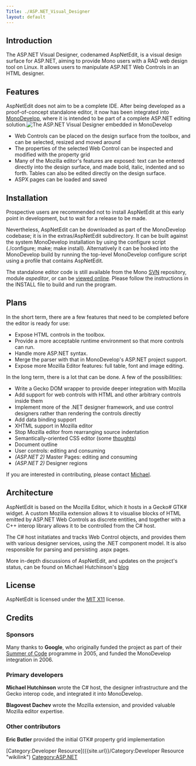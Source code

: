 ```yaml
---
Title: ./ASP.NET_Visual_Designer
layout: default
---
```


Introduction
------------

The ASP.NET Visual Designer, codenamed AspNetEdit, is a visual design
surface for ASP.NET, aiming to provide Mono users with a RAD web design
tool on Linux. It allows users to manipulate ASP.NET Web Controls in an
HTML designer.

Features
--------

AspNetEdit does not aim to be a complete IDE. After being developed as a
proof-of-concept standalone editor, it now has been integrated into
[MonoDevelop](http://monodevelop.com), where it is intended to be part
of a complete ASP.NET editing solution.![The ASP.NET Visual Designer
embedded in
MonoDevelop](http://localhost:4000/files/Aspnetedit.png "fig:The ASP.NET Visual Designer embedded in MonoDevelop")

-   Web Controls can be placed on the design surface from the toolbox,
    and can be selected, resized and moved around
-   The properties of the selected Web Control can be inspected and
    modified with the property grid
-   Many of the Mozilla editor's features are exposed: text can be
    entered directly into the design surface, and made bold, italic,
    indented and so forth. Tables can also be edited directly on the
    design surface.
-   ASPX pages can be loaded and saved

Installation
------------

Prospective users are recommended not to install AspNetEdit at this
early point in development, but to wait for a release to be made.

Nevertheless, AspNetEdit can be downloaded as part of the MonoDevelop
codebase; it is in the extras/AspNetEdit subdirectory. It can be built
against the system MonoDevelop installation by using the configure
script (./configure; make; make install). Alternatively it can be hooked
into the MonoDevelop build by running the top-level MonoDevelop
configure script using a profile that contains AspNetEdit.

The standalone editor code is still available from the Mono
[SVN]({{site.url}}/SVN "wikilink") repository, module *aspeditor*, or can be [viewed
online](http://anonsvn.mono-project.com/viewvc/trunk/aspeditor/). Please
follow the instructions in the INSTALL file to build and run the
program.

Plans
-----

In the short term, there are a few features that need to be completed
before the editor is ready for use:

-   Expose HTML controls in the toolbox.
-   Provide a more acceptable runtime environment so that more controls
    can run.
-   Handle more ASP.NET syntax.
-   Merge the parser with that in MonoDevelop's ASP.NET project support.
-   Expose more Mozilla Editor features: full table, font and image
    editing.

In the long term, there is a lot that can be done. A few of the
possibilities:

-   Write a Gecko DOM wrapper to provide deeper integration with Mozilla
-   Add support for web controls with HTML and other arbitrary controls
    inside them
-   Implement more of the .NET designer framework, and use control
    designers rather than rendering the controls directly
-   Add data binding support
-   XHTML support in Mozilla editor
-   Stop Mozilla editor from rearranging source indentation
-   Semantically-oriented CSS editor (some
    [thoughts](http://mjhutchinson.com/journal/2005-14-12/asp_net_and_css))
-   Document outline
-   User controls: editing and consuming
-   *(ASP.NET 2)* Master Pages: editing and consuming
-   *(ASP.NET 2)* Designer regions

If you are interested in contributing, please contact
[Michael](mailto:m.j.hutchinson@gmail.com).

Architecture
------------

AspNetEdit is based on the Mozilla Editor, which it hosts in a Gecko\#
GTK\# widget. A custom Mozilla extension allows it to visualise blocks
of HTML emitted by ASP.NET Web Controls as discrete entities, and
together with a C++ interop library allows it to be controlled from the
C\# host.

The C\# host initatiates and tracks Web Control objects, and provides
them with various designer services, using the .NET component model. It
is also responsible for parsing and persisting .aspx pages.

More in-depth discussions of AspNetEdit, and updates on the project's
status, can be found on Michael Hutchinson's
[blog](http://mjhutchinson.com/journal/category/mono)

License
-------

AspNetEdit is licensed under the [MIT
X11](http://www.opensource.org/licenses/mit-license.html) license.

Credits
-------

### Sponsors

Many thanks to **Google**, who originally funded the project as part of
their [Summer of Code](http://code.google.com/summerofcode.html)
programme in 2005, and funded the MonoDevelop integration in 2006.

### Primary developers

**Michael Hutchinson** wrote the C\# host, the designer infrastructure
and the Gecko interop code, and integrated it into MonoDevelop.

**Blagovest Dachev** wrote the Mozilla extension, and provided valuable
Mozilla editor expertise.

### Other contributors

**Eric Butler** provided the initial GTK\# property grid implementation

[Category:Developer Resource]({{site.url}}/Category:Developer Resource "wikilink")
<Category:ASP.NET>
